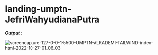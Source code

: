 # landing-umptn-JefriWahyudianaPutra

<b><i>Output</i></b> : 

![screencapture-127-0-0-1-5500-UMPTN-ALKADEMI-TAILWIND-index-html-2022-10-27-01_06_03](https://user-images.githubusercontent.com/92837751/198102952-61206d0e-5b5a-486c-a5e0-8c9a85cadfd2.png)

